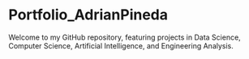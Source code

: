 # Portfolio_AdrianPineda
Welcome to my GitHub repository, featuring projects in Data Science, Computer Science, Artificial Intelligence, and Engineering Analysis.
